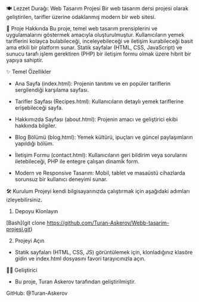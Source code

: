 🍽️ Lezzet Durağı: Web Tasarım Projesi
Bir web tasarım dersi projesi olarak geliştirilen, tarifler üzerine odaklanmış modern bir web sitesi.

</div>

🌟 Proje Hakkında
Bu proje, temel web tasarım prensiplerini ve uygulamalarını göstermek amacıyla oluşturulmuştur. 
Kullanıcıların yemek tariflerini kolayca bulabileceği, inceleyebileceği ve iletişim kurabileceği basit ama etkili bir platform sunar. 
Statik sayfalar (HTML, CSS, JavaScript) ve sunucu tarafı işlem gerektiren (PHP) bir iletişim formu olmak üzere hibrit bir yapıya sahiptir.


✨ Temel Özellikler
- Ana Sayfa (index.html): Projenin tanıtımı ve en popüler tariflerin sergilendiği karşılama sayfası.

- Tarifler Sayfası (Recipes.html): Kullanıcıların detaylı yemek tariflerine erişebileceği sayfa.

- Hakkımızda Sayfası (about.html): Projenin amacı ve geliştirici ekibi hakkında bilgiler.

- Blog Bölümü (blog.html): Yemek kültürü, ipuçları ve güncel paylaşımların yapıldığı bölüm.

- İletişim Formu (contact.html): Kullanıcıların geri bildirim veya sorularını iletebileceği, PHP ile entegre çalışan dinamik form.

- Modern ve Responsive Tasarım: Mobil, tablet ve masaüstü cihazlarda sorunsuz bir kullanıcı deneyimi sunar.

🛠️ Kurulum
Projeyi kendi bilgisayarınızda çalıştırmak için aşağıdaki adımları izleyebilirsiniz.

1. Depoyu Klonlayın

[Bash](git clone https://github.com/Turan-Askerov/Webb-tasarim-projesi.git)

2. Projeyi Açın

- Statik sayfaları (HTML, CSS, JS) görüntülemek için, klonladığınız klasöre gidin ve index.html dosyasını favori tarayıcınızla açın.

👨‍💻 Geliştirici
- Bu proje, Turan Askerov tarafından geliştirilmiştir.

GitHub: @Turan-Askerov
